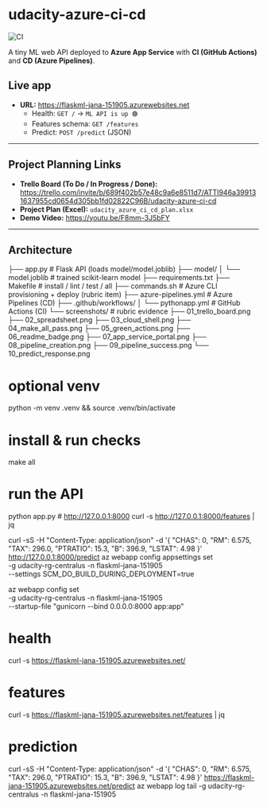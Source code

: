 # udacity-azure-ci-cd

![CI](https://github.com/JanaAlharbi3/udacity-azure-ci-cd/actions/workflows/pythonapp.yml/badge.svg)

A tiny ML web API deployed to **Azure App Service** with **CI (GitHub Actions)** and **CD (Azure Pipelines)**.

## Live app

- **URL:** https://flaskml-jana-151905.azurewebsites.net  
  - Health: `GET /` → `ML API is up 🟢`  
  - Features schema: `GET /features`  
  - Predict: `POST /predict` (JSON)

---

## Project Planning Links

- **Trello Board (To Do / In Progress / Done):**  
  https://trello.com/invite/b/689f402b57e48c9a6e8511d7/ATTI946a399131637955cd0654d305bb1fd02822C96B/udacity-azure-ci-cd
- **Project Plan (Excel):** `udacity_azure_ci_cd_plan.xlsx`
- **Demo Video:** https://youtu.be/F8mm-3J5bFY

---

## Architecture     



├── app.py                    # Flask API (loads model/model.joblib)
├── model/
│   └── model.joblib          # trained scikit-learn model
├── requirements.txt
├── Makefile                  # install / lint / test / all
├── commands.sh               # Azure CLI provisioning + deploy (rubric item)
├── azure-pipelines.yml       # Azure Pipelines (CD)
├── .github/workflows/
│   └── pythonapp.yml         # GitHub Actions (CI)
└── screenshots/              # rubric evidence
    ├── 01_trello_board.png
    ├── 02_spreadsheet.png
    ├── 03_cloud_shell.png
    ├── 04_make_all_pass.png
    ├── 05_green_actions.png
    ├── 06_readme_badge.png
    ├── 07_app_service_portal.png
    ├── 08_pipeline_creation.png
    ├── 09_pipeline_success.png
    └── 10_predict_response.png
# optional venv
python -m venv .venv && source .venv/bin/activate

# install & run checks
make all

# run the API
python app.py    # http://127.0.0.1:8000
curl -s http://127.0.0.1:8000/features | jq

curl -sS -H "Content-Type: application/json" -d '{
  "CHAS": 0, "RM": 6.575, "TAX": 296.0, "PTRATIO": 15.3, "B": 396.9, "LSTAT": 4.98
}' http://127.0.0.1:8000/predict
az webapp config appsettings set \
  -g udacity-rg-centralus -n flaskml-jana-151905 \
  --settings SCM_DO_BUILD_DURING_DEPLOYMENT=true

az webapp config set \
  -g udacity-rg-centralus -n flaskml-jana-151905 \
  --startup-file "gunicorn --bind 0.0.0.0:8000 app:app"
# health
curl -s https://flaskml-jana-151905.azurewebsites.net/

# features
curl -s https://flaskml-jana-151905.azurewebsites.net/features | jq

# prediction
curl -sS -H "Content-Type: application/json" -d '{
  "CHAS": 0, "RM": 6.575, "TAX": 296.0, "PTRATIO": 15.3, "B": 396.9, "LSTAT": 4.98
}' https://flaskml-jana-151905.azurewebsites.net/predict
az webapp log tail -g udacity-rg-centralus -n flaskml-jana-151905
